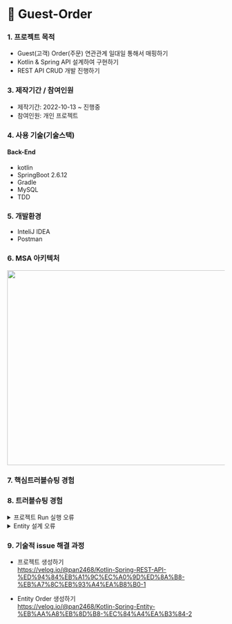 # 📌 Guest-Order

###  1. 프로젝트 목적 
+ Guest(고객) Order(주문) 연관관계 일대일 통해서 매핑하기
+ Kotlin & Spring API 설계하여 구현하기
+ REST API CRUD 개발 진행하기 


###  3. 제작기간 / 참여인원
+ 제작기간: 2022-10-13 ~ 진행중
+ 참여인원: 개인 프로젝트

### 4. 사용 기술(기술스택)
#### Back-End
+ kotlin
+ SpringBoot 2.6.12
+ Gradle
+ MySQL
+ TDD

### 5. 개발환경
+ InteliJ IDEA
+ Postman

### 6. MSA 아키텍처

<img src="https://user-images.githubusercontent.com/58936137/195647238-3f9f0210-4478-41c0-9dee-37f4223ea195.png" width="600px" height="450px">



###  7. 핵심트러블슈팅 경험

###  8. 트러블슈팅 경험
<details>
<summary>프로젝트 Run 실행 오류</summary>
<div markdown="1">

- Error starting ApplicationContext. To display the conditions report re-run your application with 'debug' enabled.
- 해결 원인: application.properties 설정 파일에서 spring.autoconfigure.exclude=org.springframework.boot.autoconfigure.jdbc.DataSourceAutoConfiguration 추가하여 개선
  
</div>
</details> 

<details>
<summary>Entity 설계 오류</summary>
<div markdown="1">

- org.hibernate.tool.schema.spi.CommandAcceptanceException: Error executing DDL "
- 해결 원인: SpringBoot Entity 설계하여 Table 명을 지정하여 실행 > 기존 DBMS Table 명이 존재하기 때문에 Error 발생

  <img src="https://user-images.githubusercontent.com/58936137/195974174-50a700d3-0fda-4555-a685-f0bb6e6c3e37.png" width="300px" height="100px"><br>
  
  - 기존에 @Table(name=order) 명칭이 되어있는데 orders 수정 후 개선

</div>
</details> 


### 9. 기술적 issue 해결 과정
+ 프로젝트 생성하기<br> 
https://velog.io/@pan2468/Kotlin-Spring-REST-API-%ED%94%84%EB%A1%9C%EC%A0%9D%ED%8A%B8-%EB%A7%8C%EB%93%A4%EA%B8%B0-1

+ Entity Order 생성하기<br>
https://velog.io/@pan2468/Kotlin-Spring-Entity-%EB%AA%A8%EB%8D%B8-%EC%84%A4%EA%B3%84-2








